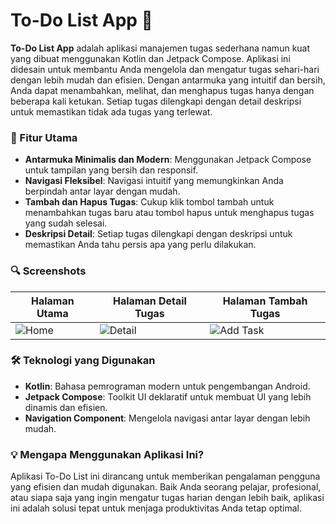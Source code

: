 # To-Do List App 📝

**To-Do List App** adalah aplikasi manajemen tugas sederhana namun kuat yang dibuat menggunakan Kotlin dan Jetpack Compose. Aplikasi ini didesain untuk membantu Anda mengelola dan mengatur tugas sehari-hari dengan lebih mudah dan efisien. Dengan antarmuka yang intuitif dan bersih, Anda dapat menambahkan, melihat, dan menghapus tugas hanya dengan beberapa kali ketukan. Setiap tugas dilengkapi dengan detail deskripsi untuk memastikan tidak ada tugas yang terlewat.

### 🎨 Fitur Utama
- **Antarmuka Minimalis dan Modern**: Menggunakan Jetpack Compose untuk tampilan yang bersih dan responsif.
- **Navigasi Fleksibel**: Navigasi intuitif yang memungkinkan Anda berpindah antar layar dengan mudah.
- **Tambah dan Hapus Tugas**: Cukup klik tombol tambah untuk menambahkan tugas baru atau tombol hapus untuk menghapus tugas yang sudah selesai.
- **Deskripsi Detail**: Setiap tugas dilengkapi dengan deskripsi untuk memastikan Anda tahu persis apa yang perlu dilakukan.
  
### 🔍 Screenshots
| Halaman Utama | Halaman Detail Tugas | Halaman Tambah Tugas |
|---------------|-----------------------|-----------------------|
| ![Home](https://path-to-your-image1.jpg) | ![Detail](https://path-to-your-image2.jpg) | ![Add Task](https://path-to-your-image3.jpg) |

### 🛠️ Teknologi yang Digunakan
- **Kotlin**: Bahasa pemrograman modern untuk pengembangan Android.
- **Jetpack Compose**: Toolkit UI deklaratif untuk membuat UI yang lebih dinamis dan efisien.
- **Navigation Component**: Mengelola navigasi antar layar dengan lebih mudah.

### 💡 Mengapa Menggunakan Aplikasi Ini?
Aplikasi To-Do List ini dirancang untuk memberikan pengalaman pengguna yang efisien dan mudah digunakan. Baik Anda seorang pelajar, profesional, atau siapa saja yang ingin mengatur tugas harian dengan lebih baik, aplikasi ini adalah solusi tepat untuk menjaga produktivitas Anda tetap optimal.
